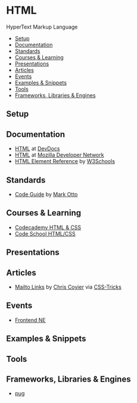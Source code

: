 # HTML

HyperText Markup Language

- [Setup](#setup)
- [Documentation](#documentation)
- [Standards](#standards)
- [Courses & Learning](#courses--learning)
- [Presentations](#presentations)
- [Articles](#articles)
- [Events](#events)
- [Examples & Snippets](#examples--snippets)
- [Tools](#tools)
- [Frameworks, Libraries & Engines](#frameworks-libraries--engines)

## Setup

## Documentation

- [HTML](http://devdocs.io/html/) at [DevDocs](http://devdocs.io/)
- [HTML](https://developer.mozilla.org/en-US/docs/Web/HTML) at [Mozilla Developer Network](https://developer.mozilla.org/en-US/)
- [HTML Element Reference](http://www.w3schools.com/tags/) by [W3Schools](http://www.w3schools.com/)

## Standards

- [Code Guide](http://codeguide.co/) by [Mark Otto](http://markdotto.com/)

## Courses & Learning

- [Codecademy HTML & CSS](https://www.codecademy.com/learn/web)
- [Code School HTML/CSS](https://www.codeschool.com/paths/html-css)

## Presentations

## Articles

- [Mailto Links](https://css-tricks.com/snippets/html/mailto-links/) by [Chris Coyier](http://chriscoyier.net/) via [CSS-Tricks](https://css-tricks.com/)

## Events

- [Frontend NE](https://frontendne.co.uk/)

## Examples & Snippets

## Tools

## Frameworks, Libraries & Engines

- [pug](pug/pug.md)
